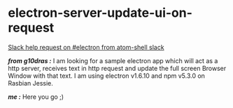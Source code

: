# electron-server-update-ui-on-request

[Slack help request on #electron from atom-shell slack](https://atomio.slack.com/archives/C044E597S/p1500782470626367)

***from g10dras :***
I am looking for a  sample electron app which will act as a http server, receives text in http request and update the full screen Browser Window with that text.
I am using electron v1.6.10 and npm v5.3.0 on Rasbian Jessie.

***me :***
Here you go ;)
